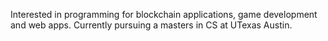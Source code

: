 Interested in programming for blockchain applications, game development and web apps. Currently pursuing a masters in CS at UTexas Austin. 
